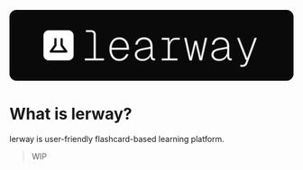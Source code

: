 ![logo](./assets/img/banner.svg)

# What is lerway?

lerway is user-friendly flashcard-based learning platform.

> WIP
